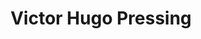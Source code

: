---
title: "Victor Hugo Pressing"
url: /boulogne-billancourt/victor-hugo-pressing/
shop: blanchisserie
---